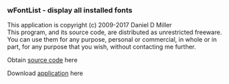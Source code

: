 ### wFontList - display all installed fonts

This application is copyright (c) 2009-2017  Daniel D Miller  
This program, and its source code, are distributed as unrestricted freeware.
You can use them for any purpose, personal or commercial, in whole or in part,
for any purpose that you wish, without contacting me further.

Obtain [source code](https://github.com/DerellLicht/wFontList) here

Download [application](https://github.com/DerellLicht/bin/raw/master/wfontlist.zip) here
